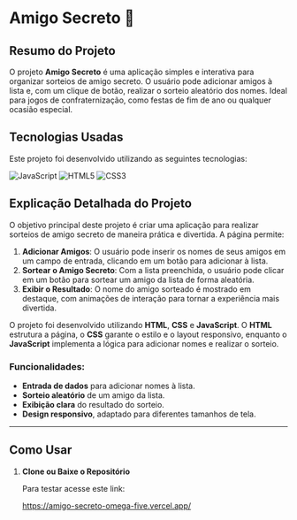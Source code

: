 # Amigo Secreto 🎉

## Resumo do Projeto

O projeto **Amigo Secreto** é uma aplicação simples e interativa para organizar sorteios de amigo secreto. O usuário pode adicionar amigos à lista e, com um clique de botão, realizar o sorteio aleatório dos nomes. Ideal para jogos de confraternização, como festas de fim de ano ou qualquer ocasião especial.

## Tecnologias Usadas

Este projeto foi desenvolvido utilizando as seguintes tecnologias:

![JavaScript](https://img.shields.io/badge/JavaScript-FFFF00?style=flat&logo=javascript&logoColor=black) ![HTML5](https://img.shields.io/badge/HTML5-E34F26?style=flat&logo=html5&logoColor=white) ![CSS3](https://img.shields.io/badge/CSS3-1572B6?style=flat&logo=css3&logoColor=white)

## Explicação Detalhada do Projeto

O objetivo principal deste projeto é criar uma aplicação para realizar sorteios de amigo secreto de maneira prática e divertida. A página permite:

1. **Adicionar Amigos**: O usuário pode inserir os nomes de seus amigos em um campo de entrada, clicando em um botão para adicionar à lista.
2. **Sortear o Amigo Secreto**: Com a lista preenchida, o usuário pode clicar em um botão para sortear um amigo da lista de forma aleatória.
3. **Exibir o Resultado**: O nome do amigo sorteado é mostrado em destaque, com animações de interação para tornar a experiência mais divertida.

O projeto foi desenvolvido utilizando **HTML**, **CSS** e **JavaScript**. O **HTML** estrutura a página, o **CSS** garante o estilo e o layout responsivo, enquanto o **JavaScript** implementa a lógica para adicionar nomes e realizar o sorteio.

### Funcionalidades:
- **Entrada de dados** para adicionar nomes à lista.
- **Sorteio aleatório** de um amigo da lista.
- **Exibição clara** do resultado do sorteio.
- **Design responsivo**, adaptado para diferentes tamanhos de tela.

---

## Como Usar

1. **Clone ou Baixe o Repositório**

   Para testar acesse este link:

   https://amigo-secreto-omega-five.vercel.app/
